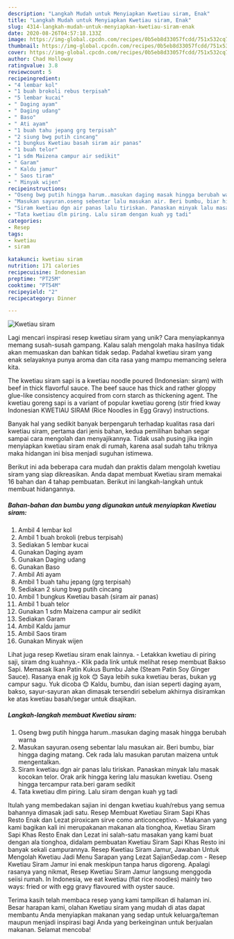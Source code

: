 ```yaml
---
description: "Langkah Mudah untuk Menyiapkan Kwetiau siram, Enak"
title: "Langkah Mudah untuk Menyiapkan Kwetiau siram, Enak"
slug: 4314-langkah-mudah-untuk-menyiapkan-kwetiau-siram-enak
date: 2020-08-26T04:57:18.133Z
image: https://img-global.cpcdn.com/recipes/0b5eb8d33057fcdd/751x532cq70/kwetiau-siram-foto-resep-utama.jpg
thumbnail: https://img-global.cpcdn.com/recipes/0b5eb8d33057fcdd/751x532cq70/kwetiau-siram-foto-resep-utama.jpg
cover: https://img-global.cpcdn.com/recipes/0b5eb8d33057fcdd/751x532cq70/kwetiau-siram-foto-resep-utama.jpg
author: Chad Holloway
ratingvalue: 3.8
reviewcount: 5
recipeingredient:
- "4 lembar kol"
- "1 buah brokoli rebus terpisah"
- "5 lembar kucai"
- " Daging ayam"
- " Daging udang"
- " Baso"
- " Ati ayam"
- "1 buah tahu jepang grg terpisah"
- "2 siung bwg putih cincang"
- "1 bungkus Kwetiau basah siram air panas"
- "1 buah telor"
- "1 sdm Maizena campur air sedikit"
- " Garam"
- " Kaldu jamur"
- " Saos tiram"
- " Minyak wijen"
recipeinstructions:
- "Oseng bwg putih hingga harum..masukan daging masak hingga berubah warna"
- "Masukan sayuran.oseng sebentar lalu masukan air. Beri bumbu, biar hingga daging matang. Cek rada lalu masukan parutan maizena untuk mengentalkan."
- "Siram kwetiau dgn air panas lalu tiriskan. Panaskan minyak lalu masak kocokan telor. Orak arik hingga kering lalu masukan kwetiau. Oseng hingga tercampur rata.beri garam sedikit"
- "Tata kwetiau dlm piring. Lalu siram dengan kuah yg tadi"
categories:
- Resep
tags:
- kwetiau
- siram

katakunci: kwetiau siram 
nutrition: 171 calories
recipecuisine: Indonesian
preptime: "PT25M"
cooktime: "PT54M"
recipeyield: "2"
recipecategory: Dinner

---
```



![Kwetiau siram](https://img-global.cpcdn.com/recipes/0b5eb8d33057fcdd/751x532cq70/kwetiau-siram-foto-resep-utama.jpg)

Lagi mencari inspirasi resep kwetiau siram yang unik? Cara menyiapkannya memang susah-susah gampang. Kalau salah mengolah maka hasilnya tidak akan memuaskan dan bahkan tidak sedap. Padahal kwetiau siram yang enak selayaknya punya aroma dan cita rasa yang mampu memancing selera kita.

The kwetiau siram sapi is a kwetiau noodle poured (Indonesian: siram) with beef in thick flavorful sauce. The beef sauce has thick and rather gloppy glue-like consistency acquired from corn starch as thickening agent. The kwetiau goreng sapi is a variant of popular kwetiau goreng (stir fried kway Indonesian KWETIAU SIRAM (Rice Noodles in Egg Gravy) instructions.

Banyak hal yang sedikit banyak berpengaruh terhadap kualitas rasa dari kwetiau siram, pertama dari jenis bahan, kedua pemilihan bahan segar sampai cara mengolah dan menyajikannya. Tidak usah pusing jika ingin menyiapkan kwetiau siram enak di rumah, karena asal sudah tahu triknya maka hidangan ini bisa menjadi suguhan istimewa.


Berikut ini ada beberapa cara mudah dan praktis dalam mengolah kwetiau siram yang siap dikreasikan. Anda dapat membuat Kwetiau siram memakai 16 bahan dan 4 tahap pembuatan. Berikut ini langkah-langkah untuk membuat hidangannya.

<!--inarticleads1-->

##### Bahan-bahan dan bumbu yang digunakan untuk menyiapkan Kwetiau siram:

1. Ambil 4 lembar kol
1. Ambil 1 buah brokoli (rebus terpisah)
1. Sediakan 5 lembar kucai
1. Gunakan  Daging ayam
1. Gunakan  Daging udang
1. Gunakan  Baso
1. Ambil  Ati ayam
1. Ambil 1 buah tahu jepang (grg terpisah)
1. Sediakan 2 siung bwg putih cincang
1. Ambil 1 bungkus Kwetiau basah (siram air panas)
1. Ambil 1 buah telor
1. Gunakan 1 sdm Maizena campur air sedikit
1. Sediakan  Garam
1. Ambil  Kaldu jamur
1. Ambil  Saos tiram
1. Gunakan  Minyak wijen


Lihat juga resep Kwetiau siram enak lainnya. - Letakkan kwetiau di piring saji, siram dng kuahnya.- Klik pada link untuk melihat resep membuat Bakso Sapi. Memasak Ikan Patin Kukus Bumbu Jahe (Steam Patin Soy Ginger Sauce). Rasanya enak jg kok 😊 Saya lebih suka kwetiau beras, bukan yg campur sagu. Yuk dicoba 😊 Kaldu, bumbu, dan isian seperti daging ayam, bakso, sayur-sayuran akan dimasak tersendiri sebelum akhirnya disiramkan ke atas kwetiau basah/segar untuk disajikan. 

<!--inarticleads2-->

##### Langkah-langkah membuat Kwetiau siram:

1. Oseng bwg putih hingga harum..masukan daging masak hingga berubah warna
1. Masukan sayuran.oseng sebentar lalu masukan air. Beri bumbu, biar hingga daging matang. Cek rada lalu masukan parutan maizena untuk mengentalkan.
1. Siram kwetiau dgn air panas lalu tiriskan. Panaskan minyak lalu masak kocokan telor. Orak arik hingga kering lalu masukan kwetiau. Oseng hingga tercampur rata.beri garam sedikit
1. Tata kwetiau dlm piring. Lalu siram dengan kuah yg tadi


Itulah yang membedakan sajian ini dengan kwetiau kuah/rebus yang semua bahannya dimasak jadi satu. Resep Membuat Kwetiau Siram Sapi Khas Resto Enak dan Lezat piroxicam sirve como anticonceptivo. - Makanan yang kami bagikan kali ini merupakanan makanan ala tionghoa, Kwetiau Siram Sapi Khas Resto Enak dan Lezat ini salah-satu masakan yang kami buat dengan ala tionghoa, didalam pembuatan Kwetiau Siram Sapi Khas Resto ini banyak sekali campurannya. Resep Kwetiau Siram Jamur, Jawaban Untuk Mengolah Kwetiau Jadi Menu Sarapan yang Lezat SajianSedap.com - Resep Kwetiau Siram Jamur ini enak meskipun tanpa harus digoreng. Apalagi rasanya yang nikmat, Resep Kwetiau Siram Jamur langsung menggoda seiisi rumah. In Indonesia, we eat kwetiau (flat rice noodles) mainly two ways: fried or with egg gravy flavoured with oyster sauce. 

Terima kasih telah membaca resep yang kami tampilkan di halaman ini. Besar harapan kami, olahan Kwetiau siram yang mudah di atas dapat membantu Anda menyiapkan makanan yang sedap untuk keluarga/teman maupun menjadi inspirasi bagi Anda yang berkeinginan untuk berjualan makanan. Selamat mencoba!
